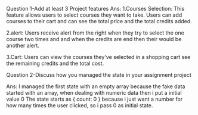 Question 1-Add at least 3 Project features
Ans:
1.Courses Selection: This feature allows users to select courses they want to take. Users can add courses to their cart and can see the total price and the total credits added.

2.alert: Users receive alert from the right when they try to select the one course two times and and when the credits are end then their would be another alert.

3.Cart: Users can view the courses they've selected in a shopping cart see the remaining credits and the total cost.

Question 2-Discuss how you managed the state in your assignment project

Ans:
I managed the first state with an empty array because the fake data started with an array, when dealing with numeric data then i put a initial value 0 The state starts as { count: 0 } because i just want a number for how many times the user clicked, so i pass 0 as initial state.